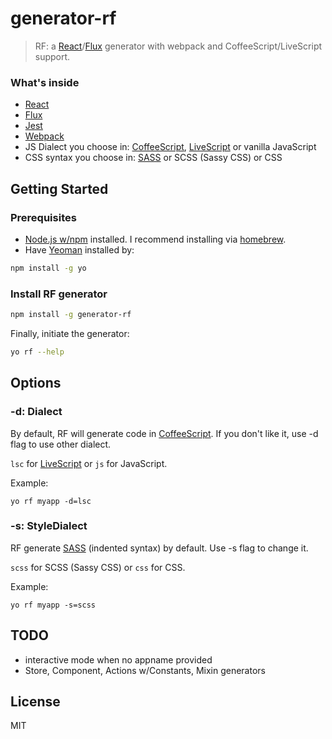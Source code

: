 # generator-rf

> RF: a [React](http://facebook.github.io/react/)/[Flux](http://facebook.github.io/flux/) generator with webpack and CoffeeScript/LiveScript support.

### What's inside
* [React](http://facebook.github.io/react/)
* [Flux](http://facebook.github.io/flux/)
* [Jest](http://facebook.github.io/jest)
* [Webpack](http://webpack.github.io/)
* JS Dialect you choose in: [CoffeeScript](http://coffeescript.org/), [LiveScript](http://livescript.net) or vanilla JavaScript
* CSS syntax you choose in: [SASS](http://sass-lang.com/) or SCSS (Sassy CSS) or CSS

## Getting Started

### Prerequisites

* [Node.js w/npm](http://nodejs.org/) installed. I recommend installing via [homebrew](http://brew.sh/).
* Have [Yeoman](http://yeoman.io) installed by:

```bash
npm install -g yo
```
### Install RF generator

```bash
npm install -g generator-rf
```

Finally, initiate the generator:

```bash
yo rf --help
```

## Options

### -d: Dialect

By default, RF will generate code in [CoffeeScript](http://coffeescript.org/). If you don't like it, use -d flag to use other dialect.

`lsc` for [LiveScript](http://livescript.net) or `js` for JavaScript.

Example:

    yo rf myapp -d=lsc

### -s: StyleDialect
RF generate [SASS](http://sass-lang.com/) (indented syntax) by default. Use -s flag to change it.

`scss` for SCSS (Sassy CSS) or `css` for CSS.

Example:

    yo rf myapp -s=scss


## TODO
* interactive mode when no appname provided
* Store, Component, Actions w/Constants, Mixin generators

## License

MIT
